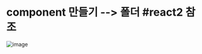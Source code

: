 # component 만들기 --> 폴더 #react2 참조

![image](https://github.com/hyo0o0o/reactbasic/assets/129016961/0f524a74-7bde-48b5-bbfa-d779cc8e0b74)

